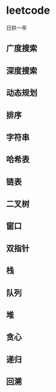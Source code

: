 # leetcode
日拱一卒
## 广度搜索  
## 深度搜索  
## 动态规划  
## 排序  
## 字符串  
## 哈希表
## 链表  
## 二叉树  
## 窗口  
## 双指针  
## 栈 
## 队列  
## 堆  
## 贪心  
## 递归  
## 回溯  
